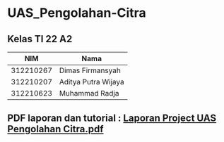 # UAS_Pengolahan-Citra

## Kelas TI 22 A2
| NIM | Nama |
| - | - |
| 312210267 | Dimas Firmansyah |
| 312210207 | Aditya Putra Wijaya |
| 312210623 | Muhammad Radja |

## PDF laporan dan tutorial : [Laporan Project UAS Pengolahan Citra.pdf](https://github.com/DimasF3009/UAS_Pengolahan-Citra/blob/main/Laporan%20Project%20UAS%20Pengolahan%20Citra.pdf)
